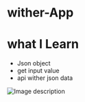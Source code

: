 # wither-App
# what I Learn

 * Json object  
 * get input value
 * api wither json data

![Image description](https://i.ibb.co/ZMpKWWb/b44aee8d-9ce8-47b0-835f-5ef42b0896f4.jpg)
